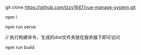 git clone https://github.com/Izzy1647/vue-manage-system.git   

npm i 

npm run serve

// 执行构建命令，生成的dist文件夹放在服务器下即可访问

npm run build
